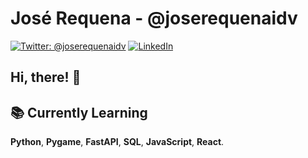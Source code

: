 <!--
**joserequenaidv/joserequenaidv** is a ✨ _special_ ✨ repository because its `README.md` (this file) appears on your GitHub profile.
-->

# José Requena - @joserequenaidv
[![Twitter: @joserequenaidv](https://img.shields.io/twitter/follow/joserequenaidv?style=social)](https://twitter.com/joserequenaidv) [![LinkedIn](https://img.shields.io/badge/-Jose%20Requena-0077B5?style=flat&amp;logo=Linkedin&amp;logoColor=white)](https://www.linkedin.com/in/joserequenaidv/)

## Hi, there! :wave:

## 📚 Currently Learning  
**Python**, **Pygame**, **FastAPI**, **SQL**, **JavaScript**, **React**.

